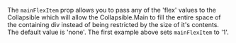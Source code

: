The `mainFlexItem` prop allows you to pass any of the 'flex' values to the Collapsible which will allow the Collapsible.Main to fill the entire space of the containing div instead of being restricted by the size of it's contents. The default value is 'none'. The first example above sets `mainFlexItem` to '1'.